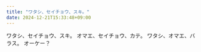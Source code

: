 ```yaml
---
title: "ワタシ、セイチョウ、スキ。"
date: 2024-12-21T15:33:48+09:00
---
```

ワタシ、セイチョウ、スキ。
オマエ、セイチョウ、カテ。
ワタシ、オマエ、バラス。
オーケー？
